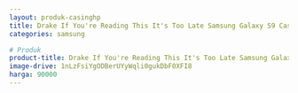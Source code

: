 ```yaml
---
layout: produk-casinghp
title: Drake If You're Reading This It's Too Late Samsung Galaxy S9 Case
categories: samsung

# Produk
product-title: Drake If You're Reading This It's Too Late Samsung Galaxy S9 Case
image-drive: 1nLzFsiYgODBerUYyWqli0gukDbF0XFI8
harga: 90000
---
```

